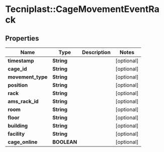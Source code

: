 # Tecniplast::CageMovementEventRack

## Properties
Name | Type | Description | Notes
------------ | ------------- | ------------- | -------------
**timestamp** | **String** |  | [optional] 
**cage_id** | **String** |  | [optional] 
**movement_type** | **String** |  | [optional] 
**position** | **String** |  | [optional] 
**rack** | **String** |  | [optional] 
**ams_rack_id** | **String** |  | [optional] 
**room** | **String** |  | [optional] 
**floor** | **String** |  | [optional] 
**building** | **String** |  | [optional] 
**facility** | **String** |  | [optional] 
**cage_online** | **BOOLEAN** |  | [optional] 


